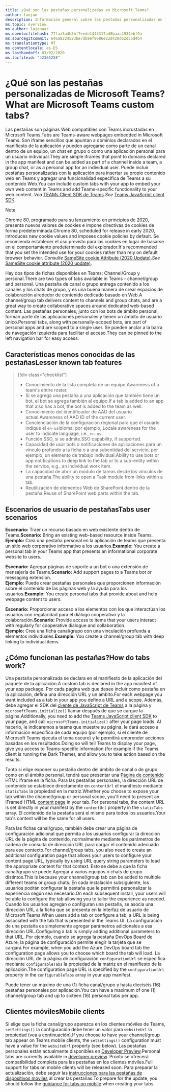 ```yaml
---
title: ¿Qué son las pestañas personalizadas en Microsoft Teams?
author: laujan
description: Información general sobre las pestañas personalizadas en la plataforma de Microsoft Teams
ms.topic: overview
ms.author: lajanuar
ms.openlocfilehash: 77faa5a4b3bf7eede1443317ad8baac4934ebf9a
ms.sourcegitcommit: 646a8224523be7db96f9686e22d420d62d55d4b4
ms.translationtype: MT
ms.contentlocale: es-ES
ms.lasthandoff: 03/02/2020
ms.locfileid: "42365258"
---
```

# <a name="what-are-microsoft-teams-custom-tabs"></a><span data-ttu-id="a8314-103">¿Qué son las pestañas personalizadas de Microsoft Teams?</span><span class="sxs-lookup"><span data-stu-id="a8314-103">What are Microsoft Teams custom tabs?</span></span>

<span data-ttu-id="a8314-104">Las pestañas son páginas Web compatibles con Teams incrustadas en Microsoft Teams.</span><span class="sxs-lookup"><span data-stu-id="a8314-104">Tabs are Teams-aware webpages embedded in Microsoft Teams.</span></span> <span data-ttu-id="a8314-105">Son iframe sencillos que apuntan a dominios declarados en el manifiesto de la aplicación y pueden agregarse como parte de un canal dentro de un equipo, un chat en grupo o como una aplicación personal para un usuario individual.</span><span class="sxs-lookup"><span data-stu-id="a8314-105">They are simple iframes that point to domains declared in the app manifest and can be added as part of a channel inside a team, a group chat, or as a personal app for an individual user.</span></span> <span data-ttu-id="a8314-106">Puede incluir pestañas personalizadas con la aplicación para insertar su propio contenido web en Teams y agregar una funcionalidad específica de Teams a su contenido Web.</span><span class="sxs-lookup"><span data-stu-id="a8314-106">You can include custom tabs with your app to embed your own web content in Teams and add Teams-specific functionality to your web content.</span></span> <span data-ttu-id="a8314-107">*Vea* [TEAMs Client SDK de Teams](/javascript/api/overview/msteams-client).</span><span class="sxs-lookup"><span data-stu-id="a8314-107">*See* [Teams JavaScript client SDK](/javascript/api/overview/msteams-client).</span></span>

> [!NOTE]
> <span data-ttu-id="a8314-108">Chrome 80, programado para su lanzamiento en principios de 2020, presenta nuevos valores de cookies e impone directivas de cookies de forma predeterminada.</span><span class="sxs-lookup"><span data-stu-id="a8314-108">Chrome 80, scheduled for release in early 2020, introduces new cookie values and imposes cookie policies by default.</span></span> <span data-ttu-id="a8314-109">Se recomienda establecer el uso previsto para las cookies en lugar de basarse en el comportamiento predeterminado del explorador.</span><span class="sxs-lookup"><span data-stu-id="a8314-109">It's recommended that you set the intended use for your cookies rather than rely on default browser behavior.</span></span> <span data-ttu-id="a8314-110">*Consulte* [SameSite cookie Attribute (2020 Update)](../resources/samesite-cookie-update.md).</span><span class="sxs-lookup"><span data-stu-id="a8314-110">*See* [SameSite cookie attribute (2020 update)](../resources/samesite-cookie-update.md).</span></span>

<span data-ttu-id="a8314-111">Hay dos tipos de fichas disponibles en Teams: Channel/Group y personal.</span><span class="sxs-lookup"><span data-stu-id="a8314-111">There are two types of tabs available in Teams - channel/group and personal.</span></span> <span data-ttu-id="a8314-112">Una pestaña de canal o grupo entrega contenido a los canales y los chats de grupo, y es una buena manera de crear espacios de colaboración alrededor de contenido dedicado basado en Web.</span><span class="sxs-lookup"><span data-stu-id="a8314-112">A channel/group tab delivers content to channels and group chats, and are a great way to create collaborative spaces around dedicated web-based content.</span></span> <span data-ttu-id="a8314-113">Las pestañas personales, junto con los bots de ámbito personal, forman parte de las aplicaciones personales y tienen un ámbito de usuario único.</span><span class="sxs-lookup"><span data-stu-id="a8314-113">Personal tabs, along with personally-scoped bots, are part of personal apps and are scoped to a single user.</span></span> <span data-ttu-id="a8314-114">Se pueden anclar a la barra de navegación izquierda para facilitar el acceso.</span><span class="sxs-lookup"><span data-stu-id="a8314-114">They can be pinned to the left navigation bar for easy access.</span></span>

## <a name="lesser-known-tab-features"></a><span data-ttu-id="a8314-115">Características menos conocidas de las pestañas</span><span class="sxs-lookup"><span data-stu-id="a8314-115">Lesser known tab features</span></span>

> [!div class="checklist"]
>
> * <span data-ttu-id="a8314-116">Conocimiento de la lista completa de un equipo.</span><span class="sxs-lookup"><span data-stu-id="a8314-116">Awareness of a team's  entire roster.</span></span>
> * <span data-ttu-id="a8314-117">Si se agrega una pestaña a una aplicación que también tiene un bot, el bot se agrega también al equipo.</span><span class="sxs-lookup"><span data-stu-id="a8314-117">If a tab is added to an app that also has a bot, the bot is added to the team as well.</span></span>
> * <span data-ttu-id="a8314-118">Conocimiento del identificador de AAD del usuario actual.</span><span class="sxs-lookup"><span data-stu-id="a8314-118">Awareness of AAD ID of the current user.</span></span>
> * <span data-ttu-id="a8314-119">Concienciación de la configuración regional para que el usuario indique el `en-us`idioma; por ejemplo,.</span><span class="sxs-lookup"><span data-stu-id="a8314-119">Locale awareness for the user to indicate language, i.e., `en-us`.</span></span> 
> * <span data-ttu-id="a8314-120">Función SSO, si se admite.</span><span class="sxs-lookup"><span data-stu-id="a8314-120">SSO capability, if supported.</span></span>
> * <span data-ttu-id="a8314-121">Capacidad de usar bots o notificaciones de aplicaciones para un vínculo profundo a la ficha o a una subentidad del servicio, por ejemplo, un elemento de trabajo individual.</span><span class="sxs-lookup"><span data-stu-id="a8314-121">Ability to use bots or app notifications to deep link to the tab or to a sub-entity within the service, e.g., an individual work item.</span></span>
> * <span data-ttu-id="a8314-122">La capacidad de abrir un módulo de tareas desde los vínculos de una pestaña.</span><span class="sxs-lookup"><span data-stu-id="a8314-122">The ability to open a Task module from links within a tab.</span></span>
> * <span data-ttu-id="a8314-123">Reutilización de elementos Web de SharePoint dentro de la pestaña.</span><span class="sxs-lookup"><span data-stu-id="a8314-123">Reuse of SharePoint web parts within the tab.</span></span>

## <a name="tabs-user-scenarios"></a><span data-ttu-id="a8314-124">Escenarios de usuario de pestañas</span><span class="sxs-lookup"><span data-stu-id="a8314-124">Tabs user scenarios</span></span>

<span data-ttu-id="a8314-125">**Escenario:** Traer un recurso basado en web existente dentro de Teams.</span><span class="sxs-lookup"><span data-stu-id="a8314-125">**Scenario:** Bring an existing web-based resource inside Teams.</span></span> \
<span data-ttu-id="a8314-126">**Ejemplo:** Crea una pestaña personal en la aplicación de teams que presenta un sitio web corporativo informativo a los usuarios.</span><span class="sxs-lookup"><span data-stu-id="a8314-126">**Example:** You create a personal tab in your Teams app that presents an informational corporate website to users.</span></span>

<span data-ttu-id="a8314-127">**Escenario:** Agregar páginas de soporte a un bot o una extensión de mensajería de Teams.</span><span class="sxs-lookup"><span data-stu-id="a8314-127">**Scenario:** Add support pages to a Teams bot or messaging extension.</span></span> \
<span data-ttu-id="a8314-128">**Ejemplo:** Puede crear pestañas personales que proporcionen información sobre el contenido de las páginas web y la ayuda para los usuarios.</span><span class="sxs-lookup"><span data-stu-id="a8314-128">**Example:** You create personal tabs that provide about and help webpage content to users.</span></span>

<span data-ttu-id="a8314-129">**Escenario:** Proporcionar acceso a los elementos con los que interactúan los usuarios con regularidad para el diálogo cooperativo y la colaboración.</span><span class="sxs-lookup"><span data-stu-id="a8314-129">**Scenario:** Provide access to items that your users interact with regularly for cooperative dialogue and collaboration.</span></span> \
<span data-ttu-id="a8314-130">**Ejemplo:** Cree una ficha canal/grupo con una vinculación profunda a elementos individuales.</span><span class="sxs-lookup"><span data-stu-id="a8314-130">**Example:** You create a channel/group tab with deep linking to individual items.</span></span>

## <a name="how-do-tabs-work"></a><span data-ttu-id="a8314-131">¿Cómo funcionan las pestañas?</span><span class="sxs-lookup"><span data-stu-id="a8314-131">How do tabs work?</span></span>

<span data-ttu-id="a8314-132">Una pestaña personalizada se declara en el manifiesto de la aplicación del paquete de la aplicación.</span><span class="sxs-lookup"><span data-stu-id="a8314-132">A custom tab is declared in the app manifest of your app package.</span></span> <span data-ttu-id="a8314-133">Por cada página web que desee incluir como pestaña en la aplicación, defina una dirección URL y un ámbito.</span><span class="sxs-lookup"><span data-stu-id="a8314-133">For each webpage you want included as a tab in your app you define a URL and a scope.</span></span> <span data-ttu-id="a8314-134">Además, debe agregar el SDK del [cliente de JavaScript de Teams](/javascript/api/overview/msteams-client) a la página y `microsoftTeams.initialize()` llamar después de que se cargue la página.</span><span class="sxs-lookup"><span data-stu-id="a8314-134">Additionally, you need to add the [Teams JavaScript client SDK](/javascript/api/overview/msteams-client) to your page, and call `microsoftTeams.initialize()` after your page loads.</span></span> <span data-ttu-id="a8314-135">Al hacerlo, le indicaremos a teams que muestre su página, le dará acceso a información específica de cada equipo (por ejemplo, si el cliente de Microsoft Teams ejecuta el tema oscuro) y le permitirá emprender acciones basadas en los resultados.</span><span class="sxs-lookup"><span data-stu-id="a8314-135">Doing so will tell Teams to display your page, give you access to Teams-specific information (for example if the Teams client is running the Dark Theme), and allow you to take action based on the results.</span></span>

<span data-ttu-id="a8314-136">Tanto si elige exponer su pestaña dentro del ámbito de canal o de grupo como en el ámbito personal, tendrá que presentar una [Página de contenido](~/tabs/how-to/create-tab-pages/content-page.md) HTML iframe en la ficha. Para las pestañas personales, la dirección URL de contenido se establece directamente en `contentUrl` el manifiesto mediante `staticTabs` la propiedad en la matriz.</span><span class="sxs-lookup"><span data-stu-id="a8314-136">Whether you choose to expose your tab within the channel/group or personal scope, you'll need to present an IFramed HTML [content page](~/tabs/how-to/create-tab-pages/content-page.md) in your tab. For personal tabs, the content URL is set directly in your manifest by the `contentUrl` property in the `staticTabs` array.</span></span> <span data-ttu-id="a8314-137">El contenido de la pestaña será el mismo para todos los usuarios.</span><span class="sxs-lookup"><span data-stu-id="a8314-137">Your tab's content will be the same for all users.</span></span>

<span data-ttu-id="a8314-138">Para las fichas canal/grupo, también debe crear una página de configuración adicional que permita a los usuarios configurar la dirección URL de la página de contenido, normalmente mediante los parámetros de cadena de consulta de dirección URL para cargar el contenido adecuado para ese contexto.</span><span class="sxs-lookup"><span data-stu-id="a8314-138">For channel/group tabs, you also need to create an additional configuration page that allows your users to configure your content page URL, typically by using URL query string parameters to load the appropriate content for that context.</span></span> <span data-ttu-id="a8314-139">Esto se debe a que la ficha canal/grupo se puede Agregar a varios equipos o chats de grupo distintos.</span><span class="sxs-lookup"><span data-stu-id="a8314-139">This is because your channel/group tab can be added to multiple different teams or group chats.</span></span> <span data-ttu-id="a8314-140">En cada instalación subsiguiente, los usuarios podrán configurar la pestaña que le permitirá personalizar la experiencia según sea necesario.</span><span class="sxs-lookup"><span data-stu-id="a8314-140">On each subsequent install, your users will be able to configure the tab allowing you to tailor the experience as needed.</span></span> <span data-ttu-id="a8314-141">Cuando los usuarios agregan o configuran una pestaña, se asocia una dirección URL a la ficha que se presenta en la interfaz de usuario de Microsoft Teams.</span><span class="sxs-lookup"><span data-stu-id="a8314-141">When users add a tab or configure a tab, a URL is being associated with the tab that is presented in the Teams UI.</span></span> <span data-ttu-id="a8314-142">La configuración de una pestaña es simplemente agregar parámetros adicionales a esa dirección URL.</span><span class="sxs-lookup"><span data-stu-id="a8314-142">Configuring a tab is simply adding additional parameters to that URL.</span></span> <span data-ttu-id="a8314-143">Por ejemplo, cuando se agrega la pestaña DevOps Board de Azure, la página de configuración permite elegir la tarjeta que se cargará.</span><span class="sxs-lookup"><span data-stu-id="a8314-143">For example, when you add the Azure DevOps board tab the configuration page allows you to choose which board the tab will load.</span></span> <span data-ttu-id="a8314-144">La dirección URL de la página de configuración `configurationUrl` se especifica mediante `configurableTabs` la propiedad de la matriz en el manifiesto de la aplicación.</span><span class="sxs-lookup"><span data-stu-id="a8314-144">The configuration page URL is specified by the  `configurationUrl` property in the `configurableTabs` array in your app manifest.</span></span>

<span data-ttu-id="a8314-145">Puede tener un máximo de una (1) ficha canal/grupo y hasta dieciséis (16) pestañas personales por aplicación.</span><span class="sxs-lookup"><span data-stu-id="a8314-145">You can have a maximum of one (1) channel/group tab and up to sixteen (16) personal tabs per app.</span></span>

## <a name="mobile-clients"></a><span data-ttu-id="a8314-146">Clientes móviles</span><span class="sxs-lookup"><span data-stu-id="a8314-146">Mobile clients</span></span>

<span data-ttu-id="a8314-147">Si elige que la ficha canal/grupo aparezca en los clientes móviles de Teams, `setSettings()` la configuración debe tener un valor para `websiteUrl` la propiedad (vea a continuación).</span><span class="sxs-lookup"><span data-stu-id="a8314-147">If you choose to have your channel/group tab appear on Teams mobile clients, the `setSettings()` configuration must have a value for the `websiteUrl` property (see below).</span></span> <span data-ttu-id="a8314-148">Las pestañas personales están actualmente disponibles en [Developer Preview](~/resources/dev-preview/developer-preview-intro.md).</span><span class="sxs-lookup"><span data-stu-id="a8314-148">Personal tabs are currently available in [developer preview](~/resources/dev-preview/developer-preview-intro.md).</span></span> <span data-ttu-id="a8314-149">Pronto se ofrecerá compatibilidad completa para las pestañas en los clientes móviles.</span><span class="sxs-lookup"><span data-stu-id="a8314-149">Full support for tabs on mobile clients will be released soon.</span></span> <span data-ttu-id="a8314-150">Para preparar la actualización, debe seguir las [instrucciones para las pestañas de dispositivos móviles](~/tabs/design/tabs-mobile.md) al crear las pestañas.</span><span class="sxs-lookup"><span data-stu-id="a8314-150">To prepare for the update, you should follow the [guidance for tabs on mobile](~/tabs/design/tabs-mobile.md) when creating your tabs.</span></span>
